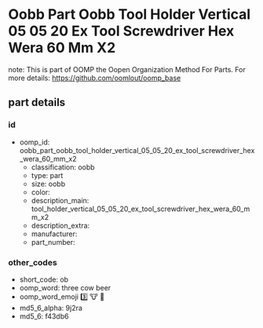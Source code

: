 # Oobb Part Oobb Tool Holder Vertical 05 05 20 Ex Tool Screwdriver Hex Wera 60 Mm X2  

note: This is part of OOMP the Oopen Organization Method For Parts. For more details: https://github.com/oomlout/oomp_base

##  part details





### id
* oomp_id: oobb_part_oobb_tool_holder_vertical_05_05_20_ex_tool_screwdriver_hex_wera_60_mm_x2
  * classification: oobb
  * type: part
  * size: oobb
  * color: 
  * description_main: tool_holder_vertical_05_05_20_ex_tool_screwdriver_hex_wera_60_mm_x2
  * description_extra: 
  * manufacturer: 
  * part_number: 

### other_codes
* short_code: ob
* oomp_word: three cow beer
* oomp_word_emoji :three: :cow: :beer:
* md5_6_alpha: 9j2ra
* md5_6: f43db6
